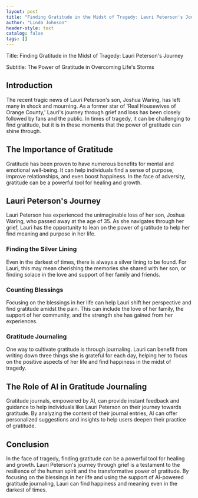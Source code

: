 ```yaml
---
layout: post
title: "Finding Gratitude in the Midst of Tragedy: Lauri Peterson's Journey"
author: "Linda Johnson"
header-style: text
catalog: false
tags: []
---
```


Title: Finding Gratitude in the Midst of Tragedy: Lauri Peterson's Journey

Subtitle: The Power of Gratitude in Overcoming Life's Storms

Introduction
-------------
The recent tragic news of Lauri Peterson's son, Joshua Waring, has left many in shock and mourning. As a former star of 'Real Housewives of Orange County,' Lauri's journey through grief and loss has been closely followed by fans and the public. In times of tragedy, it can be challenging to find gratitude, but it is in these moments that the power of gratitude can shine through.

The Importance of Gratitude
---------------------------
Gratitude has been proven to have numerous benefits for mental and emotional well-being. It can help individuals find a sense of purpose, improve relationships, and even boost happiness. In the face of adversity, gratitude can be a powerful tool for healing and growth.

Lauri Peterson's Journey
-----------------------
Lauri Peterson has experienced the unimaginable loss of her son, Joshua Waring, who passed away at the age of 35. As she navigates through her grief, Lauri has the opportunity to lean on the power of gratitude to help her find meaning and purpose in her life.

### Finding the Silver Lining
Even in the darkest of times, there is always a silver lining to be found. For Lauri, this may mean cherishing the memories she shared with her son, or finding solace in the love and support of her family and friends.

### Counting Blessings
Focusing on the blessings in her life can help Lauri shift her perspective and find gratitude amidst the pain. This can include the love of her family, the support of her community, and the strength she has gained from her experiences.

### Gratitude Journaling
One way to cultivate gratitude is through journaling. Lauri can benefit from writing down three things she is grateful for each day, helping her to focus on the positive aspects of her life and find happiness in the midst of tragedy.

The Role of AI in Gratitude Journaling
--------------------------------------
Gratitude journals, empowered by AI, can provide instant feedback and guidance to help individuals like Lauri Peterson on their journey towards gratitude. By analyzing the content of their journal entries, AI can offer personalized suggestions and insights to help users deepen their practice of gratitude.

Conclusion
----------
In the face of tragedy, finding gratitude can be a powerful tool for healing and growth. Lauri Peterson's journey through grief is a testament to the resilience of the human spirit and the transformative power of gratitude. By focusing on the blessings in her life and using the support of AI-powered gratitude journaling, Lauri can find happiness and meaning even in the darkest of times.